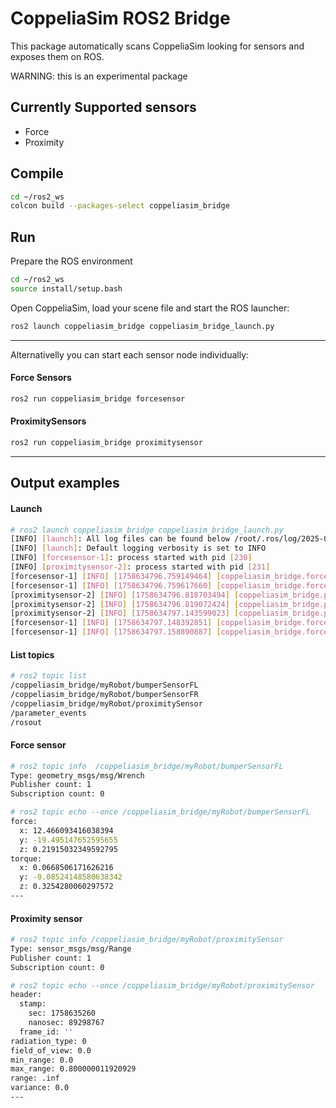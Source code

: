 # CoppeliaSim ROS2 Bridge

This package automatically scans CoppeliaSim looking for sensors and exposes them on ROS.

WARNING: this is an experimental package

## Currently Supported sensors

- Force
- Proximity

## Compile

```bash
cd ~/ros2_ws
colcon build --packages-select coppeliasim_bridge
```

## Run

Prepare the ROS environment

```bash
cd ~/ros2_ws
source install/setup.bash
```

Open CoppeliaSim, load your scene file and start the ROS launcher:

```bash
ros2 launch coppeliasim_bridge coppeliasim_bridge_launch.py
```

---

Alternativelly you can start each sensor node individually:

#### Force Sensors
```bash
ros2 run coppeliasim_bridge forcesensor
```

#### ProximitySensors
```bash
ros2 run coppeliasim_bridge proximitysensor
```

---

## Output examples

#### Launch
```bash
# ros2 launch coppeliasim_bridge coppeliasim_bridge_launch.py 
[INFO] [launch]: All log files can be found below /root/.ros/log/2025-09-23-13-39-56-341622-fedora-227
[INFO] [launch]: Default logging verbosity is set to INFO
[INFO] [forcesensor-1]: process started with pid [230]
[INFO] [proximitysensor-2]: process started with pid [231]
[forcesensor-1] [INFO] [1758634796.759149464] [coppeliasim_bridge.forcesensor]: Connecting to CoppeliaSim...
[forcesensor-1] [INFO] [1758634796.759617660] [coppeliasim_bridge.forcesensor]: Retrieving force sensor objects...
[proximitysensor-2] [INFO] [1758634796.818703494] [coppeliasim_bridge.proximitysensor]: Connecting to CoppeliaSim...
[proximitysensor-2] [INFO] [1758634796.819072424] [coppeliasim_bridge.proximitysensor]: Retrieving proximity sensor objects...
[proximitysensor-2] [INFO] [1758634797.143599023] [coppeliasim_bridge.proximitysensor]: Creating publisher topic "myRobot/proximitySensor"
[forcesensor-1] [INFO] [1758634797.148392851] [coppeliasim_bridge.forcesensor]: Creating publisher topic "myRobot/bumperSensorFR"
[forcesensor-1] [INFO] [1758634797.158890887] [coppeliasim_bridge.forcesensor]: Creating publisher topic "myRobot/bumperSensorFL"
```

#### List topics

```bash
# ros2 topic list
/coppeliasim_bridge/myRobot/bumperSensorFL
/coppeliasim_bridge/myRobot/bumperSensorFR
/coppeliasim_bridge/myRobot/proximitySensor
/parameter_events
/rosout
```

#### Force sensor

```bash
# ros2 topic info  /coppeliasim_bridge/myRobot/bumperSensorFL
Type: geometry_msgs/msg/Wrench
Publisher count: 1
Subscription count: 0
```

```bash
# ros2 topic echo --once /coppeliasim_bridge/myRobot/bumperSensorFL
force:
  x: 12.466093416038394
  y: -19.495147652595655
  z: 0.21915032349592795
torque:
  x: 0.0668506171626216
  y: -0.08524148580638342
  z: 0.3254280060297572
---
```

#### Proximity sensor
```bash
# ros2 topic info /coppeliasim_bridge/myRobot/proximitySensor
Type: sensor_msgs/msg/Range
Publisher count: 1
Subscription count: 0
```

```bash
# ros2 topic echo --once /coppeliasim_bridge/myRobot/proximitySensor
header:
  stamp:
    sec: 1758635260
    nanosec: 89298767
  frame_id: ''
radiation_type: 0
field_of_view: 0.0
min_range: 0.0
max_range: 0.800000011920929
range: .inf
variance: 0.0
---
```
